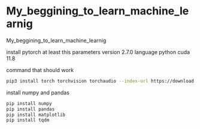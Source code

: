 # My_beggining_to_learn_machine_learnig
My_beggining_to_learn_machine_learnig

install pytorch at least this parameters
version 2.7.0
language python
cuda 11.8

command that should work
```bash
pip3 install torch torchvision torchaudio --index-url https://download.pytorch.org/whl/cu118
```

install numpy and pandas
```bash
pip install numpy
pip install pandas
pip install matplotlib
pip install tqdm
```


